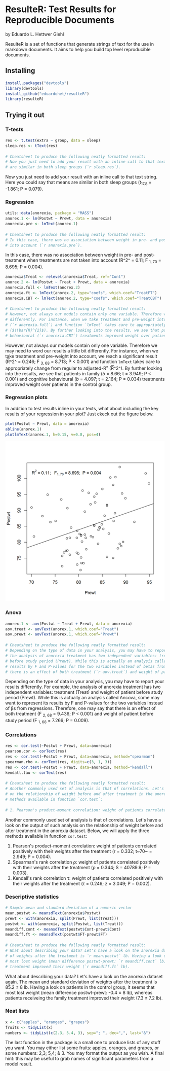 # ResulteR: Test Results for Reproducible Documents
by Eduardo L. Hettwer Giehl

ResulteR is a set of functions that generate strings of text for the use in markdown documents. It aims to help you build top level reproducible documents.

## Installing


```r
install.packages("devtools")
library(devtools)
install_github("eduardohet/resulteR")
library(resulteR)
```

## Trying it out

### T-tests

```r
res <- t.test(extra ~ group, data = sleep)
sleep.res <- tText(res)

# Cheatsheet to produce the following neatly formatted result: 
# Now you just need to add your result with an inline call to that text string. Here you could say that means 
# are similar in both sleep groups (`r sleep.res`).
```
Now you just need to add your result with an inline call to that text string. Here you could say that means are similar in both sleep groups (t<sub>17.8</sub> = -1.861; P = 0.079).

### Regression

```r
utils::data(anorexia, package = "MASS")
anorex.1 <- lm(Postwt ~ Prewt, data = anorexia)
anorexia.pre <- lmText(anorex.1)

# Cheatsheet to produce the following neatly formatted result: 
# In this case, there was no association between weight in pre- and post-treatment when treatments are not taken 
# into account (`r anorexia.pre`).
```
In this case, there was no association between weight in pre- and post-treatment when treatments are not taken into account (R^2^ = 0.11; F <sub>1, 70</sub> = 8.695; P = 0.004). 


```r
anorexia$Treat <- relevel(anorexia$Treat, ref="Cont")
anorex.2 <- lm(Postwt ~ Treat + Prewt, data = anorexia)
anorexia.full <- lmText(anorex.2)
anorexia.ft <- lmText(anorex.2, type="coefs", which.coef="TreatFT")
anorexia.CBT <- lmText(anorex.2, type="coefs", which.coef="TreatCBT")

# Cheatsheet to produce the following neatly formatted result:
# However, not always our models contain only one variable. Therefore we may need to word our results a little bit 
# differently. For instance, when we take treatment and pre-weight into account, we reach a significant result 
# (`r anorexia.full`) and function `lmText` takes care to appropriately change from regular to adjusted-R² 
# ($\\bar{R}^{2}$). By further looking into the results, we see that patients in family (`r anorexia.ft`) and cognitive 
# behavioural (`r anorexia.CBT`) treatments improved weight over patients in the control group.
```
However, not always our models contain only one variable. Therefore we may need to word our results a little bit differently. For instance, when we take treatment and pre-weight into account, we reach a significant result (<span style="text-decoration: overline;">R</span>^2^ = 0.246; F <sub>3, 68</sub> = 8.713; P < 0.001) and function `lmText` takes care to appropriately change from regular to adjusted-R² (<span style="text-decoration: overline;">R</span>^2^). By further looking into the results, we see that patients in family (*b* = 8.66; t = 3.949; P < 0.001) and cognitive behavioural (*b* = 4.097; t = 2.164; P = 0.034) treatments improved weight over patients in the control group.

### Regression plots

In addition to test results inline in your texts, what about including the key results of your regression in your plot? Just ckeck out the figure below. 

```r
plot(Postwt ~ Prewt, data = anorexia)
abline(anorex.1)
plotlmText(anorex.1, h=0.15, v=0.8, pos=4)
```

![plot of chunk reg.plot](figure/reg.plot-1.png)


### Anova

```r
anorex.1 <- aov(Postwt ~ Treat + Prewt, data = anorexia)
aov.treat <- aovText(anorex.1, which.coef="Treat")
aov.prewt <- aovText(anorex.1, which.coef="Prewt")

# Cheatsheet to produce the following neatly formatted result:
# Depending on the type of data in your analysis, you may have to report your results differently. For example, 
# the analysis of anorexia treatment has two independent variables: treatment (Treat) and weight of patient 
# before study period (Prewt). While this is actually an analysis called Ancova, some may want to represent its 
# results by F and P-values for the two variables instead of betas from regressions. Therefore, one may say that 
# there is an effect of both treatment (`r aov.treat`) and weight of patient before study period (`r aov.prewt`).
```
Depending on the type of data in your analysis, you may have to report your results differently. For example, the analysis of anorexia treatment has two independent variables: treatment (Treat) and weight of patient before study period (Prewt). While this is actually an analysis called Ancova, some may want to represent its results by F and P-values for the two variables instead of &beta;s from regressions. Therefore, one may say that there is an effect of both treatment (F <sub>2, 68</sub> = 9.436; P < 0.001) and weight of patient before study period (F <sub>1, 68</sub> = 7.266; P = 0.009).

### Correlations

```r
res <- cor.test(~Postwt + Prewt, data=anorexia)
pearson.cor <- corText(res)
res <- cor.test(~Postwt + Prewt, data=anorexia, method="spearman")
spearman.rho <- corText(res, digits=c(3, 1, 3))
res <- cor.test(~Postwt + Prewt, data=anorexia, method="kendall")
kendall.tau <- corText(res)

# Cheatsheet to produce the following neatly formatted result:
# Another commonly used set of analysis is that of correlations. Let's have a look on the output of such analysis
# on the relationship of weight before and after treatment in the anorexia dataset. Below, we will apply the three 
# methods available in function `cor.test`:

# 1. Pearson's product-moment correlation: weight of patients correlated positively with their weights after the treatment (`r pearson.cor`)...
```
Another commonly used set of analysis is that of correlations. Let's have a look on the output of such analysis on the relationship of weight before and after treatment in the anorexia dataset. Below, we will apply the three methods available in function `cor.test`:

1. Pearson's product-moment correlation: weight of patients correlated positively with their weights after the treatment (r = 0.332; t~70~ = 2.949; P = 0.004).
2. Spearman's rank correlation &rho;: weight of patients correlated positively with their weights after the treatment (&rho; = 0.344; S = 40789.9; P = 0.003).
3. Kendall's rank correlation &tau;: weight of patients correlated positively with their weights after the treatment (&tau; = 0.246; z = 3.049; P = 0.002).

### Descriptive statistics

```r
# Simple mean and standard deviation of a numeric vector
mean.postwt <- meansdText(anorexia$Postwt)
prewt <- with(anorexia, split(Prewt, list(Treat)))
postwt <- with(anorexia, split(Postwt, list(Treat)))
meandiff.cont <- meansdText(postwt$Cont-prewt$Cont)
meandiff.ft <- meansdText(postwt$FT-prewt$FT)

# Cheatsheet to produce the following neatly formatted result:
# What about describing your data? Let's have a look on the anorexia dataset again. The mean and standard deviation 
# of weights after the treatment is `r mean.postwt` lb. Having a look on patients in the control group, it seems that 
# most lost weight (mean difference postwt-prewt: `r meandiff.cont` lb), whereas patients receiveing the family 
# treatment improved their weight (`r meandiff.ft` lb).
```
What about describing your data? Let's have a look on the anorexia dataset again. The mean and standard deviation of weights after the treatment is 85.2 &plusmn; 8 lb. Having a look on patients in the control group, it seems that most lost weight (mean difference postwt-prewt: -0.4 &plusmn; 8 lb), whereas patients receiveing the family treatment improved their weight (7.3 &plusmn; 7.2 lb).

### Neat lists 

```r
x <- c("apples", "oranges", "grapes")
fruits <- tidyList(x)
numbers <- tidyList(c(2.3, 5.4, 3), sep="; ", dec=",", last="&")
```
The last function in the package is a small one to produce lists of any stuff you want. You may either list some fruits: apples, oranges, and grapes, or some numbers: 2,3;  5,4;  & 3. You may format the output as you wish. A final hint: this may be useful to grab names of significant parameters from a model result.
